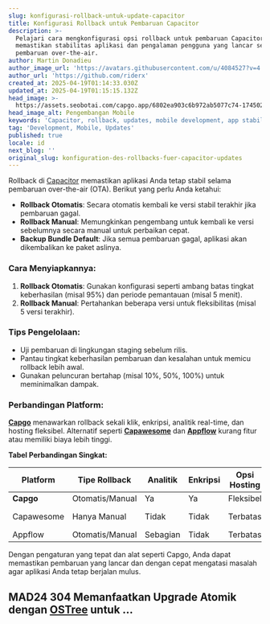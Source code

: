 ```yaml
---
slug: konfigurasi-rollback-untuk-update-capacitor
title: Konfigurasi Rollback untuk Pembaruan Capacitor
description: >-
  Pelajari cara mengkonfigurasi opsi rollback untuk pembaruan Capacitor untuk
  memastikan stabilitas aplikasi dan pengalaman pengguna yang lancar selama
  pembaruan over-the-air.
author: Martin Donadieu
author_image_url: 'https://avatars.githubusercontent.com/u/4084527?v=4'
author_url: 'https://github.com/riderx'
created_at: 2025-04-19T01:14:33.030Z
updated_at: 2025-04-19T01:15:15.132Z
head_image: >-
  https://assets.seobotai.com/capgo.app/6802ea903c6b972ab5077c74-1745025315132.jpg
head_image_alt: Pengembangan Mobile
keywords: 'Capacitor, rollback, updates, mobile development, app stability'
tag: 'Development, Mobile, Updates'
published: true
locale: id
next_blog: ''
original_slug: konfiguration-des-rollbacks-fuer-capacitor-updates
---
```

Rollback di [Capacitor](https://capacitorjs.com/) memastikan aplikasi Anda tetap stabil selama pembaruan over-the-air (OTA). Berikut yang perlu Anda ketahui:

-   **Rollback Otomatis**: Secara otomatis kembali ke versi stabil terakhir jika pembaruan gagal.
-   **Rollback Manual**: Memungkinkan pengembang untuk kembali ke versi sebelumnya secara manual untuk perbaikan cepat.
-   **Backup Bundle Default**: Jika semua pembaruan gagal, aplikasi akan dikembalikan ke paket aslinya.

### Cara Menyiapkannya:

1.  **Rollback Otomatis**: Gunakan konfigurasi seperti ambang batas tingkat keberhasilan (misal 95%) dan periode pemantauan (misal 5 menit).
2.  **Rollback Manual**: Pertahankan beberapa versi untuk fleksibilitas (misal 5 versi terakhir).

### Tips Pengelolaan:

-   Uji pembaruan di lingkungan staging sebelum rilis.
-   Pantau tingkat keberhasilan pembaruan dan kesalahan untuk memicu rollback lebih awal.
-   Gunakan peluncuran bertahap (misal 10%, 50%, 100%) untuk meminimalkan dampak.

### Perbandingan Platform:

**[Capgo](https://capgo.app/)** menawarkan rollback sekali klik, enkripsi, analitik real-time, dan hosting fleksibel. Alternatif seperti **[Capawesome](https://cloud.capawesome.io/)** dan **[Appflow](https://ionic.io/appflow/)** kurang fitur atau memiliki biaya lebih tinggi.

**Tabel Perbandingan Singkat:**

| Platform | Tipe Rollback | Analitik | Enkripsi | Opsi Hosting | Biaya |
| --- | --- | --- | --- | --- | --- |
| **Capgo** | Otomatis/Manual | Ya | Ya | Fleksibel | Terjangkau |
| Capawesome | Hanya Manual | Tidak | Tidak | Terbatas | Lebih Rendah |
| Appflow | Otomatis/Manual | Sebagian | Tidak | Terbatas | Tinggi |

Dengan pengaturan yang tepat dan alat seperti Capgo, Anda dapat memastikan pembaruan yang lancar dan dengan cepat mengatasi masalah agar aplikasi Anda tetap berjalan mulus.

## MAD24 304 Memanfaatkan Upgrade Atomik dengan [OSTree](https://en.wikipedia.org/wiki/OSTree) untuk ...
